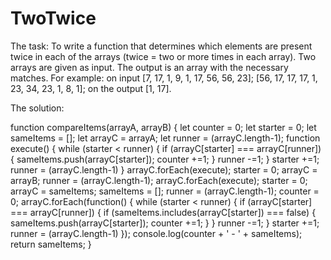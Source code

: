 # TwoTwice
The task: 
To write a function that determines which elements are present twice in each of the arrays (twice = two or more times in each array). Two arrays are given as input. The output is an array with the necessary matches. For example: on input [7, 17, 1, 9, 1, 17, 56, 56, 23]; [56, 17, 17, 17, 1, 23, 34, 23, 1, 8, 1]; on the output [1, 17]. 

The solution:

function compareItems(arrayA, arrayB) { let counter = 0; let starter = 0; let sameItems = []; let arrayC = arrayA; let runner = (arrayC.length-1); function execute() { while (starter < runner) { if (arrayC[starter] === arrayC[runner]) { sameItems.push(arrayC[starter]); counter +=1; } runner -=1; } starter +=1; runner = (arrayC.length-1) } arrayC.forEach(execute); starter = 0; arrayC = arrayB; runner = (arrayC.length-1); arrayC.forEach(execute); starter = 0; arrayC = sameItems; sameItems = []; runner = (arrayC.length-1); counter = 0; arrayC.forEach(function() { while (starter < runner) { if (arrayC[starter] === arrayC[runner]) { if (sameItems.includes(arrayC[starter]) === false) { sameItems.push(arrayC[starter]); counter +=1; } } runner -=1; } starter +=1; runner = (arrayC.length-1) }); console.log(counter + ' - ' + sameItems); return sameItems; }
